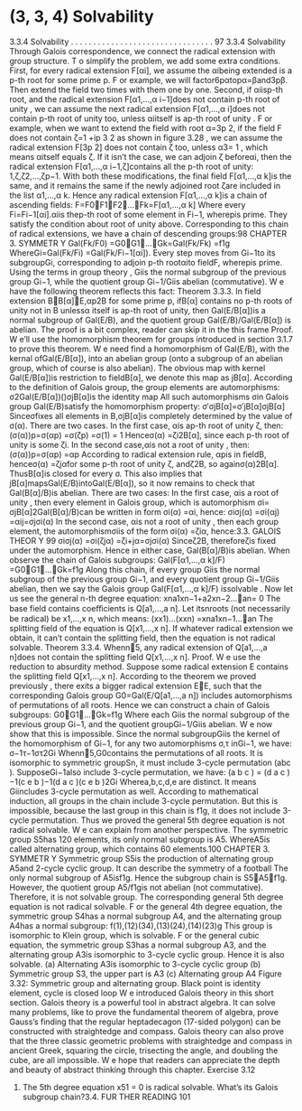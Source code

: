 # (3, 3, 4) Solvability

3.3.4 Solvability . . . . . . . . . . . . . . . . . . . . . . . . . . . . . . . . 97
3.3.4 Solvability
Through Galois correspondence, we connect the radical extension with group structure.
T o simplify the problem, we add some extra conditions. First, for every radical extension
F[αi], we assume the αibeing extended is a p-th root for some prime p. F or example, we
will factor6pαtopα=βand3pβ. Then extend the field two times with them one by
one. Second, if αiisp-th root, and the radical extension F[α1,...,α i−1]does not contain
p-th root of unity , we can assume the next radical extension F[α1,...,α i]does not contain
p-th root of unity too, unless αiitself is ap-th root of unity . F or example, when we want
to extend the field with root α=3p
2, if the field F does not contain ζ= 1 +ip
3
2
as shown in figure 3.28 , we can assume the radical extension F[3p
2] does not contain ζ
too, unless α3= 1 , which means αitself equals ζ. If it isn’t the case, we can adjoin ζ
beforeαi, then the radical extension F[α1,...,α i−1,ζ]contains all the p-th root of unity:
1,ζ,ζ2,...,ζp−1. With both these modifications, the final field F[α1,...,α k]is the same,
and it remains the same if the newly adjoined root ζare included in the list α1,...,α k.
Hence any radical extension F[α1,...,α k]is a chain of ascending fields:
F=F0F1F2...Fk=F[α1,...,α k]
Where every Fi=Fi−1[αi].αiis thep-th root of some element in Fi−1, wherepis
prime. They satisfy the condition about root of unity above. Corresponding to this chain
of radical extensions, we have a chain of descending groups:98 CHAPTER 3. SYMMETR Y
Gal(Fk/F0) =G0G1...Gk=Gal(Fk/Fk) =f1g
WhereGi=Gal(Fk/Fi) =Gal(Fk/Fi−1[αi]). Every step moves from Gi−1to its
subgroupGi, corresponding to adjoin p-th rootαito fieldF, wherepis prime. Using
the terms in group theory , Giis the normal subgroup of the previous group Gi−1, while
the quotient group Gi−1/Giis abelian (commutative). W e have the following theorem
reflects this fact:
Theorem 3.3.3. In field extension BB[α]E,αp2B for some prime p, ifB[α]
contains no p-th roots of unity not in B unlessα itself is ap-th root of unity, then
Gal(E/B[α])is a normal subgroup of Gal(E/B), and the quotient group
Gal(E/B)/Gal(E/B[α])
is abelian.
The proof is a bit complex, reader can skip it in the this frame
Proof. W e’ll use the homomorphism theorem for groups introduced in section 3.1.7
to prove this theorem. W e need find a homomorphism of Gal(E/B), with the kernal
ofGal(E/B[α]), into an abelian group (onto a subgroup of an abelian group, which
of course is also abelian). The obvious map with kernel Gal(E/B[α])is restriction to
fieldB[α], we denote this map as jB[α]. According to the definition of Galois group,
the group elements are automorphisms:
σ2Gal(E/B[α])()σjB[α]is the identity map
All such automorphisms σin Galois group Gal(E/B)satisfy the homomorphism
property:
σ′σjB[α]=σ′jB[α]σjB[α]
Sinceσfixes all elements in B,σjB[α]is completely determined by the value of
σ(α). There are two cases. In the first case, αis ap-th root of unity ζ, then:
(σ(α))p=σ(αp) =σ(ζp) =σ(1) = 1
Henceσ(α) =ζi2B[α], since each p-th root of unity is some ζi. In the second
case,αis not a root of unity , then:
(σ(α))p=σ(αp) =αp
According to radical extension rule, αpis in fieldB, henceσ(α) =ζjαfor some
p-th root of unity ζ, andζ2B, so againσ(α)2B[α]. ThusB[α]is closed for every
σ.
This also implies that jB[α]mapsGal(E/B)intoGal(E/B[α]), so it now remains
to check that Gal(B[α]/B)is abelian. There are two cases: In the first case, αis
a root of unity , then every element in Galois group, which is automorphism σi=
σjB[α]2Gal(B[α]/B)can be written in form σi(α) =αi, hence:
σiσj(α) =σi(αj) =αij=σjσi(α)
In the second case, αis not a root of unity , then each group element, the automorphismσiis of the form σi(α) =ζiα, hence:3.3. GALOIS THEOR Y 99
σiσj(α) =σi(ζjα) =ζi+jα=σjσi(α)
Sinceζ2B, thereforeζis fixed under the automorphism. Hence in either case,
Gal(B[α]/B)is abelian.
When observe the chain of Galois subgroups:
Gal(F[α1,...,α k]/F) =G0G1...Gk=f1g
Along this chain, if every group Giis the normal subgroup of the previous group Gi−1,
and every quotient group Gi−1/Giis abelian, then we say the Galois group Gal(F[α1,...,α k]/F)
issolvable .
Now let us see the general n-th degree equation:
xn a1xn−1+a2xn−2...an= 0
The base field contains coeﬀicients is Q[a1,...,a n]. Let itsnroots (not necessarily be
radical) be x1,...,x n, which means:
(x x1)...(x xn) =xn a1xn−1...an
The splitting field of the equation is Q[x1,...,x n]. If whatever radical extension we
obtain, it can’t contain the splitting field, then the equation is not radical solvable.
Theorem 3.3.4. Whenn5, any radical extension of Q[a1,...,a n]does not contain the
splitting field Q[x1,...,x n].
Proof. W e use the reduction to absurdity method. Suppose some radical extension E
contains the splitting field Q[x1,...,x n]. According to the theorem we proved previously ,
there exits a bigger radical extension EE, such that the corresponding Galois group
G0=Gal(E/Q[a1,...,a n]) includes automorphisms of permutations of all roots. Hence
we can construct a chain of Galois subgroups:
G0G1...Gk=f1g
Where each Giis the normal subgroup of the previous group Gi−1, and the quotient
groupGi−1/Giis abelian. W e now show that this is impossible. Since the normal
subgroupGiis the kernel of the homomorphism of Gi−1, for any two automorphisms
σ,τ inGi−1, we have:
σ−1τ−1στ2Gi
Whenn5,G0contains the permutations of all roots. It is isomorphic to symmetric
groupSn, it must include 3-cycle permutation (abc ). SupposeGi−1also include 3-cycle
permutation, we have:
(a b c ) = (d a c )−1(c e b )−1(d a c )(c e b )2Gi
Wherea,b,c,d,e are distinct. It means Giincludes 3-cycle permutation as well. According to mathematical induction, all groups in the chain include 3-cycle permutation.
But this is impossible, because the last group in this chain is f1g, it does not include
3-cycle permutation.
Thus we proved the general 5th degree equation is not radical solvable. W e can
explain from another perspective. The symmetric group S5has 120 elements, its only
normal subgroup is A5. WhereA5is called alternating group, which contains 60 elements.100 CHAPTER 3. SYMMETR Y
Symmetric group S5is the production of alternating group A5and 2-cycle cyclic group.
It can describe the symmetry of a football
The only normal subgroup of A5isf1g. Hence the subgroup chain is S5A5f1g.
However, the quotient group A5/f1gis not abelian (not commutative). Therefore, it is
not solvable group. The corresponding general 5th degree equation is not radical solvable.
F or the general 4th degree equation, the symmetric group S4has a normal subgroup
A4, and the alternating group A4has a normal subgroup:
f(1),(12)(34),(13)(24),(14)(23)g
This group is isomorphic to Klein group, which is solvable.
F or the general cubic equation, the symmetric group S3has a normal subgroup A3,
and the alternating group A3is isomorphic to 3-cycle cyclic group. Hence it is also
solvable.
(a) Alternating A3is isomorphic to 3-cycle cyclic group
(b) Symmetric group S3, the
upper part is A3
(c) Alternating group A4
Figure 3.32: Symmetric group and alternating group. Black point is identity element,
cycle is closed loop
W e introduced Galois theory in this short section. Galois theory is a powerful tool in
abstract algebra. It can solve many problems, like to prove the fundamental theorem of
algebra, prove Gauss’s finding that the regular heptadecagon (17-sided polygon) can be
constructed with straightedge and compass. Galois theory can also prove that the three
classic geometric problems with straightedge and compass in ancient Greek, squaring the
circle, trisecting the angle, and doubling the cube, are all impossible. W e hope that
readers can appreciate the depth and beauty of abstract thinking through this chapter.
Exercise 3.12
1. The 5th degree equation x5 1 = 0 is radical solvable. What’s its Galois subgroup
chain?3.4. FUR THER READING 101
